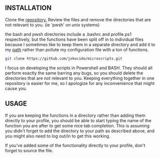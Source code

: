 ## INSTALLATION

Clone the [repository.](https://github.com/jokocide/microscripts.git) Review the files and remove the directories that are not relevant to you. (ie 'pwsh' on unix systems)

the bash and pwsh directories include a .bashrc and profile.ps1 respectively, but the functions have been split off in to individual files because I sometimes like to keep them in a separate directory and add it to my [path](https://linuxize.com/post/how-to-add-directory-to-path-in-linux/) rather than pollute my configuration file with a ton of functions.

```sh
git clone https://github.com/jokocide/microscripts.git
```

I focus on developing the scripts in Powershell and BASH. They should all perform exactly the same barring any bugs, so you should delete the directories that are not relevant to you. Keeping everything together in one repository is easier for me, so I apologize for any inconvenience that might cause you.

## USAGE

If you are keeping the functions in a directory rather than adding them directly to your profile, you should be able to start typing the name of the function you are after to get some nice tab completion. This is assuming you didn't forget to add the directory to your path as described above, and you might also need to log out/in to get this working.

If you've added some of the functionality directly to your profile, don't forget to source the file.
